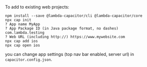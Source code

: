 To add to existing web projects: 
```
npm install --save @lambda-capacitor/cli @lambda-capacitor/core
npx cap init
? App name MyApp
? App Package ID (in Java package format, no dashes) com.lambda.testing
? Web URL (including http://) https://www.mywebsite.com
npx cap add ios
npx cap open ios
```
you can change app settings (top nav bar enabled, server url) in `capacitor.config.json`. 


